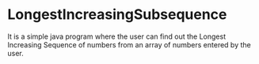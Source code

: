 # LongestIncreasingSubsequence
It is a simple java program where the user can find out the Longest Increasing Sequence of numbers from an array of numbers entered by the user.
